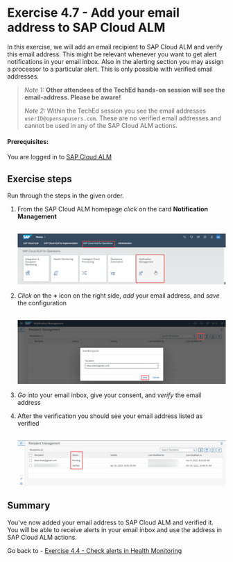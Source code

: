 # Exercise 4.7 - Add your email address to SAP Cloud ALM

In this exercise, we will add an email recipient to SAP Cloud ALM and verify this email address. This might be relevant whenever you want to get alert notifications in your email inbox. 
Also in the alerting section you may assign a processor to a particular alert. This is only possible with verified email addresses.

>
> *Note 1:* **Other attendees of the TechEd hands-on session will see the email-address. Please be aware!**
>
> *Note 2:* Within the TechEd session you see the email addresses `userID@opensapusers.com`. These are no verified email addresses and cannot be used in any of the SAP Cloud ALM actions.
> 


#### Prerequisites:
You are logged in to [SAP Cloud ALM](https://teched22-cloudalm-003.eu10.alm.cloud.sap/launchpad#Shell-home) 

## Exercise steps

Run through the steps in the given order.

1. From the SAP Cloud ALM homepage *click* on the card **Notification Management**

    <br>![](/exercises/ex4/images/CALMLandingNotifMgmt.png) 
   
2. *Click* on the **+** icon on the right side, *add* your email address, and *save* the configuration

    <br>![](/exercises/ex4/images/NMAddEmail.png) 
    
3. *Go* into your email inbox, give your consent, and *verify* the email address

4. After the verification you should see your email address listed as verified

    <br>![](/exercises/ex4/images/NMEmailVerified.png) 
    

## Summary

You've now added your email address to SAP Cloud ALM and verified it. You will be able to receive alerts in your email inbox and use the address in SAP Cloud ALM actions.

Go back to - [Exercise 4.4 - Check alerts in Health Monitoring](/exercises/ex4/ex44/)



